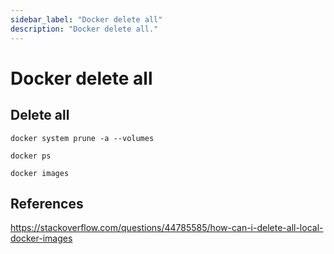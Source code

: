 ```yaml
---
sidebar_label: "Docker delete all"
description: "Docker delete all."
---
```


# Docker delete all

## Delete all


```
docker system prune -a --volumes
```

```
docker ps
```

```
docker images
```


## References

https://stackoverflow.com/questions/44785585/how-can-i-delete-all-local-docker-images